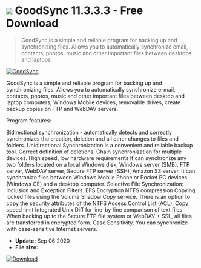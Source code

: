 # ![](https://cdn.softexe.net/static/icon/4/goodsync-3128.png) GoodSync 11.3.3.3 - Free Download

> GoodSync is a simple and reliable program for backing up and synchronizing files. Allows you to automatically synchronize email, contacts, photos, music and other important files between desktops and laptops

[![GoodSync](https://gallery.dpcdn.pl/imgc/Tools/933/g_-_420x350_1.5_-_xca26412d-c704-4586-9792-438323890733.png)](https://softexe.net/win/disks-files/backup/goodsync:cpbh.html)

GoodSync is a simple and reliable program for backing up and synchronizing files. Allows you to automatically synchronize e-mail, contacts, photos, music and other important files between desktop and laptop computers, Windows Mobile devices, removable drives, create backup copies on FTP and WebDAV servers.

Program features:


Bidirectional synchronization - automatically detects and correctly synchronizes the creation, deletion and all other changes to files and folders.
Unidirectional Synchronization is a convenient and reliable backup tool.
Correct definition of deletions.
Chain synchronization for multiple devices.
High speed, low hardware requirements
It can synchronize any two folders located on a local Windows disk, Windows server (SMB), FTP server, WebDAV server, Secure FTP server (SSH), Amazon S3 server.
It can synchronize files between Windows Mobile Phone or Pocket PC devices (Windows CE) and a desktop computer.
Selective File Synchronization: Inclusion and Exception Filters.
EFS Encryption
NTFS compression
Copying locked files using the Volume Shadow Copy service.
There is an option to copy the security attributes of the NTFS Access Control List (ACL).
Copy speed limit
Integrated Unix Diff for line-by-line comparison of text files.
When backing up to the Secure FTP file system or WebDAV + SSL, all files are transferred in encrypted form.
Case Sensitivity. You can synchronize with case-sensitive Internet servers.


- **Update:** Sep 06 2020
- **File size:** 

[![Download](https://cdn.softexe.net/static/img/download.png)](https://softexe.net/win/disks-files/backup/goodsync:cpbh.html)

